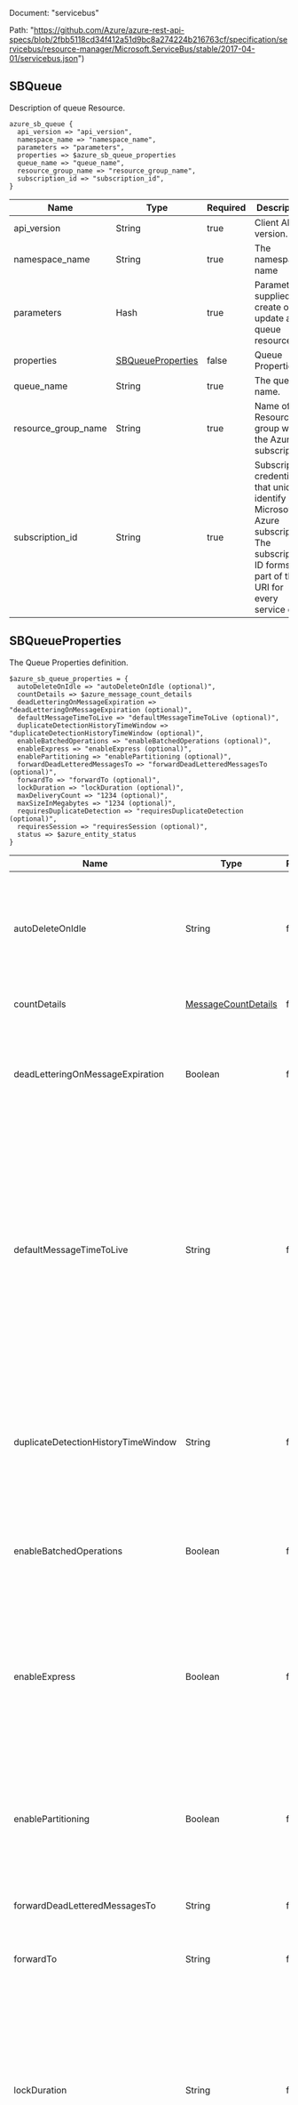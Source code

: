 Document: "servicebus"


Path: "https://github.com/Azure/azure-rest-api-specs/blob/2fbb5118cd34f412a51d9bc8a274224b216763cf/specification/servicebus/resource-manager/Microsoft.ServiceBus/stable/2017-04-01/servicebus.json")

## SBQueue

Description of queue Resource.

```puppet
azure_sb_queue {
  api_version => "api_version",
  namespace_name => "namespace_name",
  parameters => "parameters",
  properties => $azure_sb_queue_properties
  queue_name => "queue_name",
  resource_group_name => "resource_group_name",
  subscription_id => "subscription_id",
}
```

| Name        | Type           | Required       | Description       |
| ------------- | ------------- | ------------- | ------------- |
|api_version | String | true | Client API version. |
|namespace_name | String | true | The namespace name |
|parameters | Hash | true | Parameters supplied to create or update a queue resource. |
|properties | [SBQueueProperties](#sbqueueproperties) | false | Queue Properties |
|queue_name | String | true | The queue name. |
|resource_group_name | String | true | Name of the Resource group within the Azure subscription. |
|subscription_id | String | true | Subscription credentials that uniquely identify a Microsoft Azure subscription. The subscription ID forms part of the URI for every service call. |
        
## SBQueueProperties

The Queue Properties definition.

```puppet
$azure_sb_queue_properties = {
  autoDeleteOnIdle => "autoDeleteOnIdle (optional)",
  countDetails => $azure_message_count_details
  deadLetteringOnMessageExpiration => "deadLetteringOnMessageExpiration (optional)",
  defaultMessageTimeToLive => "defaultMessageTimeToLive (optional)",
  duplicateDetectionHistoryTimeWindow => "duplicateDetectionHistoryTimeWindow (optional)",
  enableBatchedOperations => "enableBatchedOperations (optional)",
  enableExpress => "enableExpress (optional)",
  enablePartitioning => "enablePartitioning (optional)",
  forwardDeadLetteredMessagesTo => "forwardDeadLetteredMessagesTo (optional)",
  forwardTo => "forwardTo (optional)",
  lockDuration => "lockDuration (optional)",
  maxDeliveryCount => "1234 (optional)",
  maxSizeInMegabytes => "1234 (optional)",
  requiresDuplicateDetection => "requiresDuplicateDetection (optional)",
  requiresSession => "requiresSession (optional)",
  status => $azure_entity_status
}
```

| Name        | Type           | Required       | Description       |
| ------------- | ------------- | ------------- | ------------- |
|autoDeleteOnIdle | String | false | ISO 8061 timeSpan idle interval after which the queue is automatically deleted. The minimum duration is 5 minutes. |
|countDetails | [MessageCountDetails](#messagecountdetails) | false | Message Count Details. |
|deadLetteringOnMessageExpiration | Boolean | false | A value that indicates whether this queue has dead letter support when a message expires. |
|defaultMessageTimeToLive | String | false | ISO 8601 default message timespan to live value. This is the duration after which the message expires, starting from when the message is sent to Service Bus. This is the default value used when TimeToLive is not set on a message itself. |
|duplicateDetectionHistoryTimeWindow | String | false | ISO 8601 timeSpan structure that defines the duration of the duplicate detection history. The default value is 10 minutes. |
|enableBatchedOperations | Boolean | false | Value that indicates whether server-side batched operations are enabled. |
|enableExpress | Boolean | false | A value that indicates whether Express Entities are enabled. An express queue holds a message in memory temporarily before writing it to persistent storage. |
|enablePartitioning | Boolean | false | A value that indicates whether the queue is to be partitioned across multiple message brokers. |
|forwardDeadLetteredMessagesTo | String | false | Queue/Topic name to forward the Dead Letter message |
|forwardTo | String | false | Queue/Topic name to forward the messages |
|lockDuration | String | false | ISO 8601 timespan duration of a peek-lock; that is, the amount of time that the message is locked for other receivers. The maximum value for LockDuration is 5 minutes; the default value is 1 minute. |
|maxDeliveryCount | Integer | false | The maximum delivery count. A message is automatically deadlettered after this number of deliveries. default value is 10. |
|maxSizeInMegabytes | Integer | false | The maximum size of the queue in megabytes, which is the size of memory allocated for the queue. Default is 1024. |
|requiresDuplicateDetection | Boolean | false | A value indicating if this queue requires duplicate detection. |
|requiresSession | Boolean | false | A value that indicates whether the queue supports the concept of sessions. |
|status | [EntityStatus](#entitystatus) | false | Enumerates the possible values for the status of a messaging entity. |
        
## MessageCountDetails

Message Count Details.

```puppet
$azure_message_count_details = {
}
```

| Name        | Type           | Required       | Description       |
| ------------- | ------------- | ------------- | ------------- |
        
## EntityStatus

Entity status.

```puppet
$azure_entity_status = {
}
```

| Name        | Type           | Required       | Description       |
| ------------- | ------------- | ------------- | ------------- |



## CRUD operations

Here is a list of endpoints that we use to create, read, update and delete the SBQueue

| Operation | Path | Verb | Description | OperationID |
| ------------- | ------------- | ------------- | ------------- | ------------- |
|Create|`/subscriptions/%{subscription_id}/resourceGroups/%{resource_group_name}/providers/Microsoft.ServiceBus/namespaces/%{namespace_name}/queues/%{queue_name}`|Put|Creates or updates a Service Bus queue. This operation is idempotent.|Queues_CreateOrUpdate|
|List - list all|``||||
|List - get one|`/subscriptions/%{subscription_id}/resourceGroups/%{resource_group_name}/providers/Microsoft.ServiceBus/namespaces/%{namespace_name}/queues/%{queue_name}`|Get|Returns a description for the specified queue.|Queues_Get|
|List - get list using params|`/subscriptions/%{subscription_id}/resourceGroups/%{resource_group_name}/providers/Microsoft.ServiceBus/namespaces/%{namespace_name}/queues`|Get|Gets the queues within a namespace.|Queues_ListByNamespace|
|Update|`/subscriptions/%{subscription_id}/resourceGroups/%{resource_group_name}/providers/Microsoft.ServiceBus/namespaces/%{namespace_name}/queues/%{queue_name}`|Put|Creates or updates a Service Bus queue. This operation is idempotent.|Queues_CreateOrUpdate|
|Delete|`/subscriptions/%{subscription_id}/resourceGroups/%{resource_group_name}/providers/Microsoft.ServiceBus/namespaces/%{namespace_name}/queues/%{queue_name}`|Delete|Deletes a queue from the specified namespace in a resource group.|Queues_Delete|
